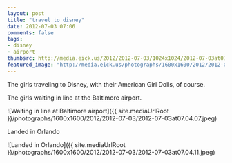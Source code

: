 ```yaml
---
layout: post
title: "travel to disney"
date: 2012-07-03 07:06
comments: false
tags: 
- disney
- airport
thumbsrc: http://media.eick.us/2012/2012-07-03/1024x1024/2012-07-03at07.04.11.jpeg
featured_image: "http://media.eick.us/photographs/1600x1600/2012/2012-07-03/2012-07-03at07.04.07.jpeg"
---
```

The girls traveling to Disney, with their American Girl Dolls, of course.

The girls waiting in line at the Baltimore airport.

![Waiting in line at Baltimore airport]({{ site.mediaUrlRoot }}/photographs/1600x1600/2012/2012-07-03/2012-07-03at07.04.07.jpeg)


Landed in Orlando

![Landed in Orlando]({{ site.mediaUrlRoot }}/photographs/1600x1600/2012/2012-07-03/2012-07-03at07.04.11.jpeg)



